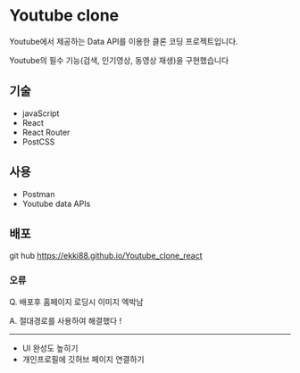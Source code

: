 # Youtube clone
Youtube에서 제공하는 Data API를 이용한 클론 코딩 프로젝트입니다.<p>
Youtube의 필수 기능(검색, 인기영상, 동영상 재생)을 구현했습니다

## 기술
- javaScript
- React
- React Router
- PostCSS

## 사용
- Postman
- Youtube data APIs

## 배포 
git hub 
https://ekki88.github.io/Youtube_clone_react




### 오류
Q. 배포후 홈페이지 로딩시 이미지 엑박남<p>
A. 절대경로를 사용하여 해결했다 ! 

---
- UI 완성도 높히기
- 개인프로필에 깃허브 페이지 연결하기 
